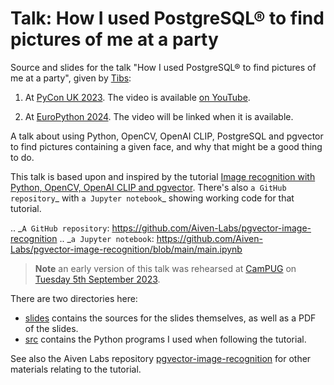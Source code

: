 # Talk: How I used PostgreSQL® to find pictures of me at a party

Source and slides for the talk "How I used PostgreSQL® to find pictures of me
at a party", given by [Tibs](https://aiven.io/tibs):

1. At [PyCon UK 2023](https://2023.pyconuk.org/). The video is available [on
   YouTube](https://www.youtube.com/watch?v=_FqKxKVJGWQ).

2. At [EuroPython 2024](https://ep2024.europython.eu/). The video will be
   linked when it is available.

A talk about using Python, OpenCV, OpenAI CLIP, PostgreSQL and pgvector to
find pictures containing a given face, and why that might be a good thing to do.

This talk is based upon and inspired by the tutorial [Image recognition with Python, OpenCV, OpenAI CLIP and pgvector](https://aiven.io/developer/find-faces-with-pgvector).
There's also `a GitHub repository`_ with `a Jupyter notebook`_ showing working
code for that tutorial.

.. _`A GitHub repository`: https://github.com/Aiven-Labs/pgvector-image-recognition
.. _`a Jupyter notebook`: https://github.com/Aiven-Labs/pgvector-image-recognition/blob/main/main.ipynb

> **Note** an early version of this talk was rehearsed at [CamPUG](https://www.meetup.com/campug) on [Tuesday
 5th September 2023](https://www.meetup.com/campug/events/295523764/).

There are two directories here:

* [slides](./slides) contains the sources for the slides themselves, as well
  as a PDF of the slides.
* [src](./src) contains the Python programs I used when following the
  tutorial.

See also the Aiven Labs repository
[pgvector-image-recognition](https://github.com/Aiven-Labs/pgvector-image-recognition)
for other materials relating to the tutorial.
